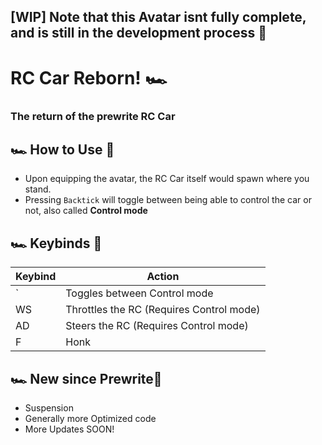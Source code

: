## [WIP] Note that this Avatar isnt fully complete, and is still in the development process 🗿
# RC Car Reborn! 🏎️ 
###  The return of the prewrite RC Car
## 🏎️ How to Use 🏁 
* Upon equipping the avatar, the RC Car itself would spawn where you stand.
* Pressing `Backtick` will toggle between being able to control the car or not, also called **Control mode**

## 🏎️ Keybinds 🏁 
| Keybind   | Action |
| --- | ----- |
| ` | Toggles between Control mode |
| WS | Throttles the RC (Requires Control mode) |
| AD | Steers the RC (Requires Control mode) |
| F | Honk |

## 🏎️ New since Prewrite🏁 
* Suspension
* Generally more Optimized code
* More Updates SOON!